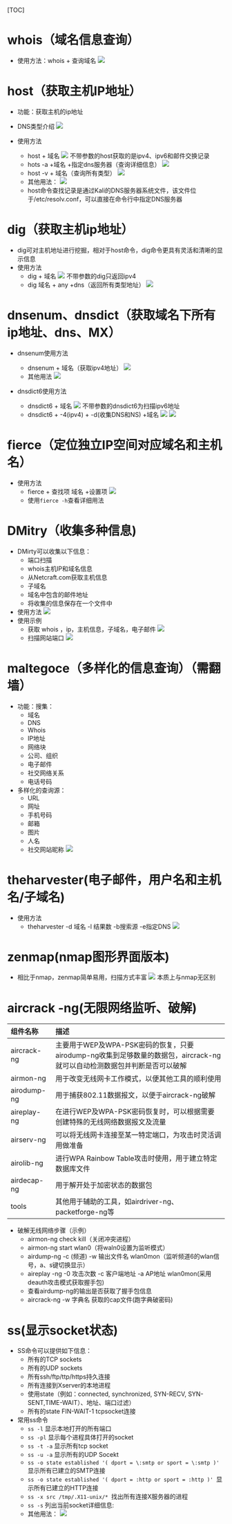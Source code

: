 [TOC]

# whois（域名信息查询）
- 使用方法：whois + 查询域名
  ![](http://ozhtfx691.bkt.clouddn.com/kali/whois.png)

# host（获取主机IP地址）
- 功能：获取主机的ip地址
- DNS类型介绍
  ![](http://ozhtfx691.bkt.clouddn.com/kali/host1.png)

- 使用方法
  - host + 域名
    ![](http://ozhtfx691.bkt.clouddn.com/kali/host2.png)
    不带参数的host获取的是ipv4、ipv6和邮件交换记录
  - hots -a +域名 +指定dns服务器（查询详细信息）
    ![](http://ozhtfx691.bkt.clouddn.com/kali/host3.png)
  - host -v + 域名（查询所有类型）
    ![](http://ozhtfx691.bkt.clouddn.com/kali/host4.png)
  - 其他用法：
    ![](http://ozhtfx691.bkt.clouddn.com/kali/host5.png)
  - host命令查找记录是通过Kali的DNS服务器系统文件，该文件位于/etc/resolv.conf，可以直接在命令行中指定DNS服务器

# dig（获取主机ip地址）
- dig可对主机地址进行挖掘，相对于host命令，dig命令更具有灵活和清晰的显示信息
- 使用方法
  - dig + 域名
    ![](http://ozhtfx691.bkt.clouddn.com/kali/dig1.png)
    不带参数的dig只返回ipv4
  - dig 域名 + any +dns（返回所有类型地址）
    ![](http://ozhtfx691.bkt.clouddn.com/kali/dig2.png)

# dnsenum、dnsdict（获取域名下所有ip地址、dns、MX）

- dnsenum使用方法
  - dnsenum + 域名（获取ipv4地址）
    ![](http://ozhtfx691.bkt.clouddn.com/kali/dnsenum1.png)
  - 其他用法
    ![](http://ozhtfx691.bkt.clouddn.com/kali/dnsenum2.png)

- dnsdict6使用方法
  - dnsdict6 + 域名
    ![](http://ozhtfx691.bkt.clouddn.com/kali/dnsdict1.png)
    不带参数的dnsdict6为扫描ipv6地址
  - dnsdict6 + -4(ipv4) + -d(收集DNS和NS) +域名
    ![](http://ozhtfx691.bkt.clouddn.com/kali/dnsdict2.png)
    ![](http://ozhtfx691.bkt.clouddn.com/kali/dnsdict3.png)

# fierce（定位独立IP空间对应域名和主机名）
- 使用方法
  - fierce + 查找项 域名 +设置项
    ![](http://ozhtfx691.bkt.clouddn.com/kali/fierce1.png)
  - 使用`fierce -h`查看详细用法

# DMitry（收集多种信息)
- DMirty可以收集以下信息：
  - 端口扫描
  - whois主机IP和域名信息
  - 从Netcraft.com获取主机信息
  - 子域名
  - 域名中包含的邮件地址
  - 将收集的信息保存在一个文件中
- 使用方法
  ![](http://ozhtfx691.bkt.clouddn.com/kali/dmitry1.png)
- 使用示例
  - 获取 whois ，ip，主机信息，子域名，电子邮件
    ![](http://ozhtfx691.bkt.clouddn.com/kali/dmitry2.png)
  - 扫描网站端口
    ![](http://ozhtfx691.bkt.clouddn.com/kali/dmitry3.png)

# maltegoce（多样化的信息查询）（需翻墙）
- 功能：搜集：
  - 域名
  - DNS
  - Whois
  - IP地址
  - 网络块
  - 公司、组织
  - 电子邮件
  - 社交网络关系
  - 电话号码
- 多样化的查询源：
  - URL
  - 网址
  - 手机号码
  - 邮箱
  - 图片
  - 人名
  - 社交网站昵称
    ![](http://ozhtfx691.bkt.clouddn.com/kali/maltegoce.png)

# theharvester(电子邮件，用户名和主机名/子域名)
- 使用方法
  - theharvester -d 域名 -l 结果数 -b搜索源  -e指定DNS
    ![](http://ozhtfx691.bkt.clouddn.com/kali/theharvester.png)

# zenmap(nmap图形界面版本)
- 相比于nmap，zenmap简单易用，扫描方式丰富
  ![](http://ozhtfx691.bkt.clouddn.com/kali/zenmap.png)
  本质上与nmap无区别

# aircrack -ng(无限网络监听、破解)
| 组件名称    | 描述                                                         |
| :---------- | :----------------------------------------------------------- |
| aircrack-ng | 主要用于WEP及WPA-PSK密码的恢复，只要airodump-ng收集到足够数量的数据包，aircrack-ng就可以自动检测数据包并判断是否可以破解 |
| airmon-ng   | 用于改变无线网卡工作模式，以便其他工具的顺利使用             |
| airodump-ng | 用于捕获802.11数据报文，以便于aircrack-ng破解                |
| aireplay-ng | 在进行WEP及WPA-PSK密码恢复时，可以根据需要创建特殊的无线网络数据报文及流量 |
| airserv-ng  | 可以将无线网卡连接至某一特定端口，为攻击时灵活调用做准备     |
| airolib-ng  | 进行WPA Rainbow Table攻击时使用，用于建立特定数据库文件      |
| airdecap-ng | 用于解开处于加密状态的数据包                                 |
| tools       | 其他用于辅助的工具，如airdriver-ng、packetforge-ng等         |

- 破解无线网络步骤（示例）
  - airmon-ng check kill（关闭冲突进程）
  - airmon-ng start wlan0（将waln0设置为监听模式）
  - airdump-ng -c (频道)  -w 输出文件名 wlan0mon（监听频道6的wlan信号，a、s键切换显示）
  - aireplay -ng -0 攻击次数 -c 客户端地址 -a AP地址 wlan0mon(采用deauth攻击模式获取握手包)
  - 查看airdump-ng的输出是否获取了握手包信息
  - aircrack-ng -w 字典名 获取的cap文件(跑字典破密码)

# ss(显示socket状态)
- SS命令可以提供如下信息：
  - 所有的TCP sockets
  - 所有的UDP sockets
  - 所有ssh/ftp/ttp/https持久连接
  - 所有连接到Xserver的本地进程
  - 使用state（例如：connected, synchronized, SYN-RECV, SYN-SENT,TIME-WAIT）、地址、端口过滤）
  - 所有的state FIN-WAIT-1 tcpsocket连接
- 常用ss命令
  - `ss -l` 显示本地打开的所有端口
  - `ss -pl` 显示每个进程具体打开的socket
  - `ss -t -a` 显示所有tcp socket
  - `ss -u -a` 显示所有的UDP Socekt
  - `ss -o state established '( dport = \:smtp or sport = \:smtp )' `显示所有已建立的SMTP连接
  - `ss -o state established '( dport = :http or sport = :http )' `显示所有已建立的HTTP连接
  - `ss -x src /tmp/.X11-unix/* `找出所有连接X服务器的进程
  - `ss -s` 列出当前socket详细信息:
  - 其他用法：
    ![](http://ozhtfx691.bkt.clouddn.com/kali/ss.png)
